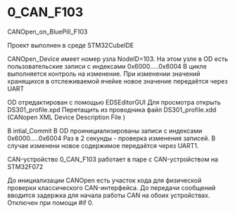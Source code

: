 # 0_CAN_F103
CANOpen_on_BluePill_F103

Проект выполнен в среде STM32CubeIDE

CANOpen_Device имеет номер узла NodeID=103.
На этом узле в OD есть пользовательские записи с индексами 0x6000.....0x6004
В цикле выполняется контроль на изменение.
При изменении значений хранящихся в отслеживаемой ячейке новое значение передаётся через UART

OD отредактирован с помощью EDSEditorGUI
Для просмотра открыть DS301_profile.xpd
Перетащить из проводника файл DS301_profile.xdd (CANopen XML Device Description File )

В intial_Commit
В OD проинициализированы записи с индексами 0x6000.....0x6004
Раз в 2 секунды  - проверка изменения записей.
В случае изменени новое содержимое передаётся через UART1.

CAN-устройство 0_CAN_F103 работает в паре с CAN-устройством на STM32F072

До инициализации CANOpen есть участок кода для физической проверки классического CAN-интерфейса. До передачи сообщений вводится задержка для начала работы CAN на обоих устройствах.
Отключен при помощи #if 0.